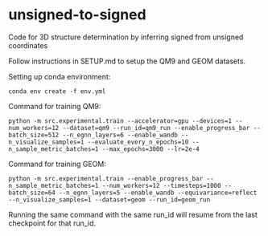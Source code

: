 # unsigned-to-signed
Code for 3D structure determination by inferring signed from unsigned coordinates


Follow instructions in SETUP.md to setup the QM9 and GEOM datasets.


Setting up conda environment:
```
conda env create -f env.yml
```

Command for training QM9:
```
python -m src.experimental.train --accelerator=gpu --devices=1 --num_workers=12 --dataset=qm9 --run_id=qm9_run --enable_progress_bar --batch_size=512 --n_egnn_layers=6 --enable_wandb --n_visualize_samples=1 --evaluate_every_n_epochs=10 --n_sample_metric_batches=1 --max_epochs=3000 --lr=2e-4
```

Command for training GEOM:
```
python -m src.experimental.train --enable_progress_bar --n_sample_metric_batches=1 --num_workers=12 --timesteps=1000 --batch_size=64 --n_egnn_layers=5 --enable_wandb --equivariance=reflect --n_visualize_samples=1 --dataset=geom --run_id=geom_run
```

Running the same command with the same run_id will resume from the last checkpoint for that run_id.

